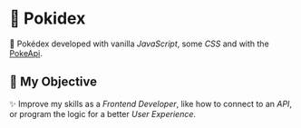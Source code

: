 # 📱 Pokidex

  🎈 Pokédex developed with vanilla *JavaScript*, some *CSS* and with the [PokeApi](https://pokeapi.co/).

## 🎯 My Objective

  ✨ Improve my skills as a *Frontend Developer*, like how to connect to an *API*, or program the logic for a better *User Experience*.
